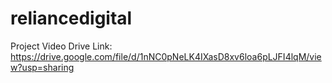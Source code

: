 # reliancedigital

Project Video Drive Link: https://drive.google.com/file/d/1nNC0pNeLK4IXasD8xv6loa6pLJFI4lqM/view?usp=sharing
